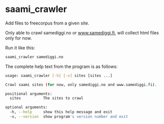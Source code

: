 # saami_crawler

Add files to freecorpus from a given site.

Only able to crawl samediggi.no or www.samediggi.fi, will collect html files only for now.

Run it like this:

```sh
saami_crawler samediggi.no
```

The complete help text from the program is as follows:

```sh
usage: saami_crawler [-h] [-v] sites [sites ...]

Crawl saami sites (for now, only samediggi.no and www.samediggi.fi).

positional arguments:
  sites          The sites to crawl

optional arguments:
  -h, --help     show this help message and exit
  -v, --version  show program's version number and exit
```
